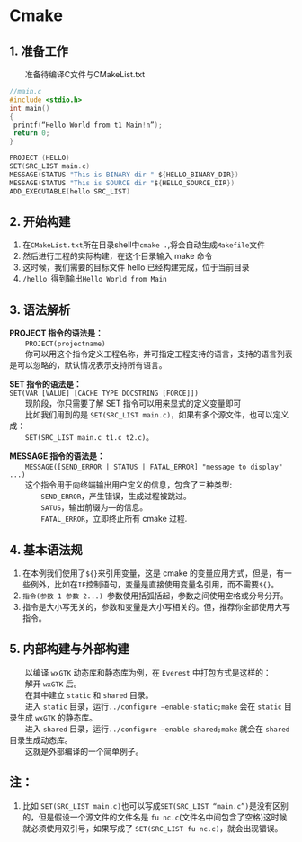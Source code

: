 # Cmake
## 1. 准备工作
&emsp;&emsp;准备待编译C文件与CMakeList.txt
```c
//main.c 
#include <stdio.h> 
int main() 
{ 
 printf(“Hello World from t1 Main!n”); 
 return 0; 
}
```

```c
PROJECT (HELLO) 
SET(SRC_LIST main.c) 
MESSAGE(STATUS "This is BINARY dir " ${HELLO_BINARY_DIR}) 
MESSAGE(STATUS "This is SOURCE dir "${HELLO_SOURCE_DIR}) 
ADD_EXECUTABLE(hello SRC_LIST)
```

## 2. 开始构建
1. 在`CMakeList.txt`所在目录shell中`cmake .`,将会自动生成`Makefile`文件
2. 然后进行工程的实际构建，在这个目录输入 make 命令
3. 这时候，我们需要的目标文件 hello 已经构建完成，位于当前目录
4. `/hello `得到输出`Hello World from Main`

## 3. 语法解析
**PROJECT 指令的语法是：**\
&emsp;&emsp;`PROJECT(projectname)`\
&emsp;&emsp;你可以用这个指令定义工程名称，并可指定工程支持的语言，支持的语言列表是可以忽略的，默认情况表示支持所有语言。

**SET 指令的语法是：**\
`SET(VAR [VALUE] [CACHE TYPE DOCSTRING [FORCE]]) `\
&emsp;&emsp;现阶段，你只需要了解 SET 指令可以用来显式的定义变量即可\
&emsp;&emsp;比如我们用到的是 `SET(SRC_LIST main.c)`，如果有多个源文件，也可以定义成：\
&emsp;&emsp;`SET(SRC_LIST main.c t1.c t2.c)`。

**MESSAGE 指令的语法是：**\
&emsp;&emsp;`MESSAGE([SEND_ERROR | STATUS | FATAL_ERROR] "message to display" ...)`\
&emsp;&emsp;这个指令用于向终端输出用户定义的信息，包含了三种类型: \
&emsp;&emsp;&emsp;&emsp;`SEND_ERROR`，产生错误，生成过程被跳过。\
&emsp;&emsp;&emsp;&emsp;`SATUS`，输出前缀为—的信息。\
&emsp;&emsp;&emsp;&emsp;`FATAL_ERROR`，立即终止所有 cmake 过程.

## 4. 基本语法规
1. 在本例我们使用了`${}`来引用变量，这是 cmake 的变量应用方式，但是，有一些例外，比如在` IF `控制语句，变量是直接使用变量名引用，而不需要`${}`。
2. `指令(参数 1 参数 2...) `参数使用括弧括起，参数之间使用空格或分号分开。
3. 指令是大小写无关的，参数和变量是大小写相关的。但，推荐你全部使用大写指令。

## 5. 内部构建与外部构建
&emsp;&emsp;以编译 `wxGTK` 动态库和静态库为例，在 `Everest` 中打包方式是这样的：\
&emsp;&emsp;解开 `wxGTK` 后。\
&emsp;&emsp;在其中建立 `static` 和 `shared` 目录。\
&emsp;&emsp;进入 `static` 目录，运行`../configure –enable-static;make` 会在 `static` 目录生成 `wxGTK` 的静态库。\
&emsp;&emsp;进入 `shared` 目录，运行`../configure –enable-shared;make` 就会在 `shared` 目录生成动态库。\
&emsp;&emsp;这就是外部编译的一个简单例子。


## 注：
1. 比如 `SET(SRC_LIST main.c)`也可以写成`SET(SRC_LIST “main.c”)`是没有区别的，但是假设一个源文件的文件名是 `fu nc.c`(文件名中间包含了空格)这时候就必须使用双引号，如果写成了 `SET(SRC_LIST fu nc.c)`，就会出现错误。

